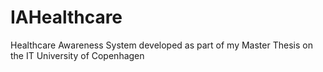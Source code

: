 # IAHealthcare
Healthcare Awareness System developed as part of my Master Thesis on the IT University of Copenhagen
